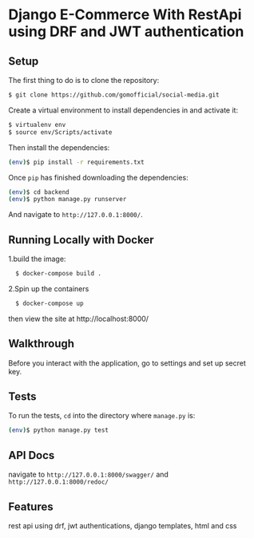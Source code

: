 # Django E-Commerce With RestApi using DRF and JWT authentication

## Setup

The first thing to do is to clone the repository:

```sh
$ git clone https://github.com/gomofficial/social-media.git
```

Create a virtual environment to install dependencies in and activate it:

```sh
$ virtualenv env
$ source env/Scripts/activate
```

Then install the dependencies:

```sh
(env)$ pip install -r requirements.txt
```


Once `pip` has finished downloading the dependencies:
```sh
(env)$ cd backend 
(env)$ python manage.py runserver

```
And navigate to `http://127.0.0.1:8000/`.


## Running Locally with Docker

1.build the image:

```sh
  $ docker-compose build .
```
2.Spin up the containers
```sh
  $ docker-compose up
```
then view the site at  http://localhost:8000/

## Walkthrough

Before you interact with the application, go to settings and set up
secret key.


## Tests

To run the tests, `cd` into the directory where `manage.py` is:
```sh
(env)$ python manage.py test

```
## API Docs 
  navigate to `http://127.0.0.1:8000/swagger/` and `http://127.0.0.1:8000/redoc/`
  
## Features
 rest api using drf,
 jwt authentications,
 django templates,
 html and css
